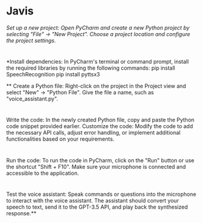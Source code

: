 # Javis

*Set up a new project: Open PyCharm and create a new Python project by selecting "File" -> "New Project". Choose a project location and configure the project settings.*
#
*Install dependencies: In PyCharm's terminal or command prompt, install the required libraries by running the following commands:
pip install SpeechRecognition
pip install pyttsx3

**
Create a Python file: Right-click on the project in the Project view and select "New" -> "Python File". Give the file a name, such as "voice_assistant.py".
#
Write the code: In the newly created Python file, copy and paste the Python code snippet provided earlier.
Customize the code: Modify the code to add the necessary API calls, adjust error handling, or implement additional functionalities based on your requirements.
#
Run the code: To run the code in PyCharm, click on the "Run" button or use the shortcut "Shift + F10". Make sure your microphone is connected and accessible to the application.
#
Test the voice assistant: Speak commands or questions into the microphone to interact with the voice assistant. The assistant should convert your speech to text, send it to the GPT-3.5 API, and play back the synthesized response.**
